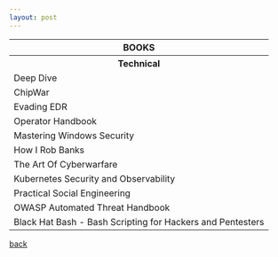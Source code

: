 ```yaml
---
layout: post
---
```

<table style="width:100%">
<tr><th colspan="1"><center>BOOKS</center></th></tr>
<tr>
<th>Technical</th>
</tr>
<tr>
<td>Deep Dive</td>
<!--<td>Atatürk  - Andrew Mango</td>-->
</tr>
<tr>
<td>ChipWar</td>
</tr>
<tr>
<td>Evading EDR</td>
<!--<td>Rothschild Hanedanı - Niall Ferguson</td>-->
</tr>
<tr>
<td>Operator Handbook</td>
<!--<td>Cumhuriyet'in 100 İsmi - Emrah Sefa Gürkan</td>-->
</tr>
<tr>
<td>Mastering Windows Security</td>
<!--<td>Cumhuriyet'in 100 Günü - Emrah Sefa Gürkan</td>-->
</tr>
<tr>
<td>How I Rob Banks</td>
<!--<td>Bir Evin Hikayesi - Vasilis Dimitriadis</td>-->
</tr>
<tr>
<td>The Art Of Cyberwarfare</td>
</tr>
<tr>
<td>Kubernetes Security and Observability</td>
</tr>
<tr>
<td>Practical Social Engineering</td>
</tr>
<tr>
<td>OWASP Automated Threat Handbook</td>
</tr>
<tr>
<td>Black Hat Bash - Bash Scripting for Hackers and Pentesters </td>
</tr>
</table>

[back](./)